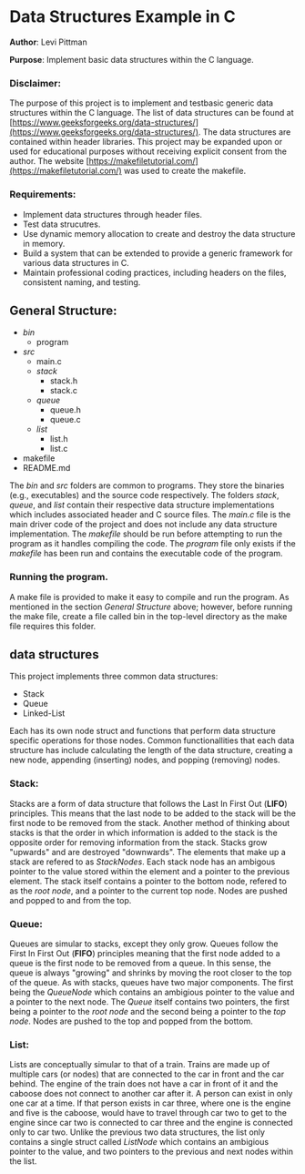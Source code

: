 # Data Structures Example in C

**Author**: Levi Pittman

**Purpose**: Implement basic data structures within the C language.

### Disclaimer:

The purpose of this project is to implement and testbasic generic data structures within the C language. The list of data
structures can be found at [https://www.geeksforgeeks.org/data-structures/](https://www.geeksforgeeks.org/data-structures/). The
data structures are contained within header libraries. This project may be expanded upon or used for educational purposes without
receiving explicit consent from the author. The website [https://makefiletutorial.com/](https://makefiletutorial.com/) was used to 
create the makefile.

### Requirements:
* Implement data structures through header files.
* Test data strucutres.
* Use dynamic memory allocation to create and destroy the data structure in memory.
* Build a system that can be extended to provide a generic framework for various data structures in C.
* Maintain professional coding practices, including headers on the files, consistent naming, and testing.

## General Structure:
* *bin*
  * program
* *src*
  * main.c
  * *stack*
    * stack.h
    * stack.c
  * *queue*
    * queue.h
    * queue.c
  * *list*
    * list.h
    * list.c
* makefile
* README.md

The *bin* and *src* folders are common to programs. They store the binaries (e.g., executables) and the source
code respectively. The folders *stack*, *queue*, and *list* contain their respective data structure implementations
which includes associated header and C source files. The *main.c* file is the main driver code of the project and
does not include any data structure implementation. The *makefile* should be run before attempting to run the program
as it handles compiling the code. The *program* file only exists if the *makefile* has been run and contains the 
executable code of the program.

### Running the program.

A make file is provided to make it easy to compile and run the program. As mentioned in the section *General Structure* above; 
however, before running the make file, create a file called bin in the top-level directory as the make file requires this folder.

## data structures

This project implements three common data structures:
 * Stack
 * Queue
 * Linked-List

Each has its own node struct and functions that perform data structure specific operations for those nodes. Common
functionallities that each data structure has include calculating the length of the data structure, creating a new node,
appending (inserting) nodes, and popping (removing) nodes.

### Stack:

Stacks are a form of data structure that follows the Last In First Out (**LIFO**) principles. This means that the last
node to be added to the stack will be the first node to be removed from the stack. Another method of thinking about 
stacks is that the order in which information is added to the stack is the opposite order for removing information from
the stack. Stacks grow "upwards" and are destroyed "downwards". The elements that make up a stack are refered to as 
*StackNodes*. Each stack node has an ambigous pointer to the value stored within the element and a pointer to the previous
element. The stack itself contains a pointer to the bottom node, refered to as the *root node*, and a pointer to the current
top node. Nodes are pushed and popped to and from the top.

### Queue:

Queues are simular to stacks, except they only grow. Queues follow the First In First Out (**FIFO**) principles meaning that
the first node added to a queue is the first node to be removed from a queue. In this sense, the queue is always "growing" and 
shrinks by moving the root closer to the top of the queue. As with stacks, queues have two major components. The first 
being the *QueueNode* which contains an ambigious pointer to the value and a pointer to the next node. The *Queue* itself
contains two pointers, the first being a pointer to the *root node* and the second being a pointer to the *top node*. Nodes
are pushed to the top and popped from the bottom.

### List:

Lists are conceptually simular to that of a train. Trains are made up of multiple cars (or nodes) that are connected to the car in 
front and the car behind. The engine of the train does not have a car in front of it and the caboose does not connect to another 
car after it. A person can exist in only one car at a time. If that person exists in car three, where one is the engine and five 
is the caboose, would have to travel through car two to get to the engine since car two is connected to car three and the engine
is connected only to car two. Unlike the previous two data structures, the list only contains a single struct called *ListNode*
which contains an ambigious pointer to the value, and two pointers to the previous and next nodes within the list.
